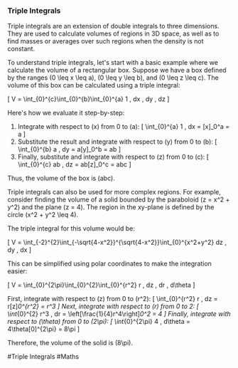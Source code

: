 ### Triple Integrals

Triple integrals are an extension of double integrals to three dimensions. They are used to calculate volumes of regions in 3D space, as well as to find masses or averages over such regions when the density is not constant.

To understand triple integrals, let's start with a basic example where we calculate the volume of a rectangular box. Suppose we have a box defined by the ranges \(0 \leq x \leq a\), \(0 \leq y \leq b\), and \(0 \leq z \leq c\). The volume of this box can be calculated using a triple integral:

\[ V = \int_{0}^{c}\int_{0}^{b}\int_{0}^{a} 1 \, dx \, dy \, dz \]

Here's how we evaluate it step-by-step:
1. Integrate with respect to \(x\) from 0 to \(a\):
\[ \int_{0}^{a} 1 \, dx = [x]_0^a = a \]
2. Substitute the result and integrate with respect to \(y\) from 0 to \(b\):
\[ \int_{0}^{b} a \, dy = a[y]_0^b = ab \]
3. Finally, substitute and integrate with respect to \(z\) from 0 to \(c\):
\[ \int_{0}^{c} ab \, dz = ab[z]_0^c = abc \]

Thus, the volume of the box is \(abc\).

Triple integrals can also be used for more complex regions. For example, consider finding the volume of a solid bounded by the paraboloid \(z = x^2 + y^2\) and the plane \(z = 4\). The region in the xy-plane is defined by the circle \(x^2 + y^2 \leq 4\).

The triple integral for this volume would be:

\[ V = \int_{-2}^{2}\int_{-\sqrt{4-x^2}}^{\sqrt{4-x^2}}\int_{0}^{x^2+y^2} dz \, dy \, dx \]

This can be simplified using polar coordinates to make the integration easier:

\[ V = \int_{0}^{2\pi}\int_{0}^{2}\int_{0}^{r^2} r \, dz \, dr \, d\theta \]

First, integrate with respect to \(z\) from 0 to \(r^2\):
\[ \int_{0}^{r^2} r \, dz = r[z]_0^{r^2} = r^3 \]
Next, integrate with respect to \(r\) from 0 to 2:
\[ \int_{0}^{2} r^3 \, dr = \left[\frac{1}{4}r^4\right]_0^2 = 4 \]
Finally, integrate with respect to \(\theta\) from 0 to \(2\pi\):
\[ \int_{0}^{2\pi} 4 \, d\theta = 4\theta[0]^{2\pi} = 8\pi \]

Therefore, the volume of the solid is \(8\pi\).

#Triple Integrals #Maths